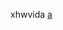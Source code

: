 xhwvida
[a](mqqwpa://%69%6D/%63%68%61%74?%63%68%61%74%5F%74%79%70%65=%77%70%61&%75%69%6E=%32%35%38%31%33%36%30%32%39%30&%76%65%72%73%69%6F%6E=%31)

